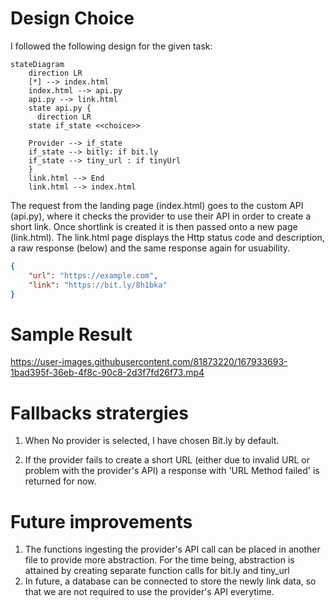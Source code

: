 Design Choice
======================
I followed the following design for the given task:


```mermaid
stateDiagram
    direction LR
    [*] --> index.html
    index.html --> api.py
    api.py --> link.html
    state api.py {
      direction LR
    state if_state <<choice>>
    
    Provider --> if_state
    if_state --> bitly: if bit.ly
    if_state --> tiny_url : if tinyUrl
    }
    link.html --> End
    link.html --> index.html
```

The request from the landing page (index.html) goes to the custom API (api.py), where it checks the provider to use their API in order to create a short link. Once shortlink is created it is then passed onto a new page (link.html). The link.html page displays the Http status code and description, a raw response (below) and the same response again for usuability.
```json
{
    "url": "https://example.com",
    "link": "https://bit.ly/8h1bka"
}
``` 

Sample Result
=================


https://user-images.githubusercontent.com/81873220/167933693-1bad395f-36eb-4f8c-90c8-2d3f7fd26f73.mp4


Fallbacks stratergies
======================
1. When No provider is selected, I have chosen Bit.ly by default.

2. If the provider fails to create a short URL (either due to invalid URL or problem with the provider's API) a response with 'URL Method failed' is returned for now.

Future improvements
===================

1. The functions ingesting the provider's API call can be placed in another file to provide more abstraction. For the time being, abstraction is attained by creating separate function calls for bit.ly and tiny_url
2. In future, a database can be connected to store the newly link data, so that we are not required to use the provider's API everytime.
